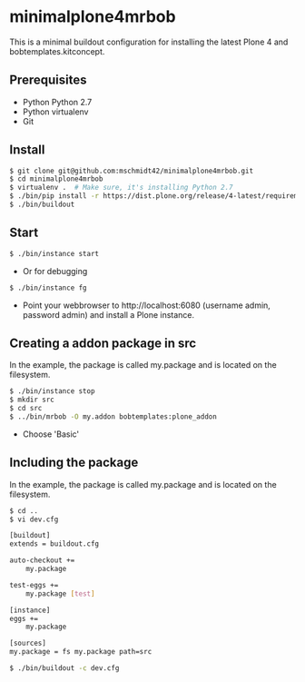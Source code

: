 # minimalplone4mrbob
This is a minimal buildout configuration for installing the latest Plone 4 and bobtemplates.kitconcept.

## Prerequisites

- Python Python 2.7
- Python virtualenv
- Git

## Install
```bash
$ git clone git@github.com:mschmidt42/minimalplone4mrbob.git
$ cd minimalplone4mrbob
$ virtualenv .  # Make sure, it's installing Python 2.7
$ ./bin/pip install -r https://dist.plone.org/release/4-latest/requirements.txt
$ ./bin/buildout
 ```

## Start
```bash
$ ./bin/instance start
 ```
 
 - Or for debugging
```bash
$ ./bin/instance fg
 ```
 
 - Point your webbrowser to http://localhost:6080 (username admin, password
  admin) and install a Plone instance.

## Creating a addon package in src

In the example, the package is called my.package and is located on the filesystem.

```bash
$ ./bin/instance stop
$ mkdir src
$ cd src
$ ../bin/mrbob -O my.addon bobtemplates:plone_addon
 ```
- Choose 'Basic'

## Including the package

In the example, the package is called my.package and is located on the filesystem.

```bash
$ cd ..
$ vi dev.cfg
```
```bash
[buildout]
extends = buildout.cfg

auto-checkout +=
    my.package

test-eggs +=
    my.package [test]

[instance]
eggs +=
    my.package

[sources]
my.package = fs my.package path=src
```

```bash
$ ./bin/buildout -c dev.cfg
```
